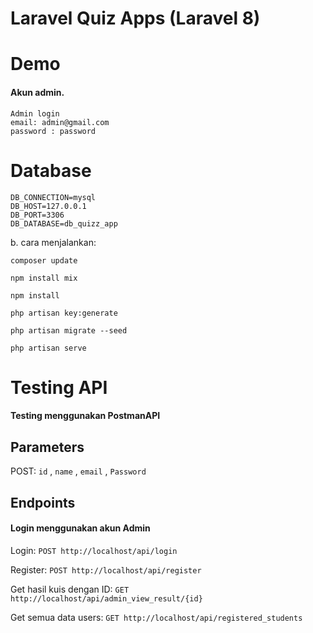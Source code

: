 # Laravel Quiz Apps (Laravel 8)

# Demo

#### Akun admin.

```
Admin login
email: admin@gmail.com
password : password
```

# Database

```
DB_CONNECTION=mysql
DB_HOST=127.0.0.1
DB_PORT=3306
DB_DATABASE=db_quizz_app
```

b. cara menjalankan:

`composer update`

`npm install mix`

`npm install`

`php artisan key:generate`

`php artisan migrate --seed`

`php artisan serve`

# Testing API

#### Testing menggunakan PostmanAPI

## Parameters

POST: `id` , `name` , `email` , `Password`

## Endpoints

#### Login menggunakan akun Admin

Login: `POST http://localhost/api/login`

Register: `POST http://localhost/api/register`

Get hasil kuis dengan ID: `GET http://localhost/api/admin_view_result/{id}`

Get semua data users: `GET http://localhost/api/registered_students`
